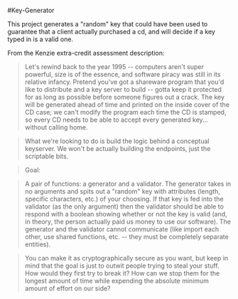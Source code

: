 #Key-Generator

This project generates a "random" key that could have been used to guarantee that a client actually purchased a cd, and will decide if a key typed in is a valid one.

From the Kenzie extra-credit assessment description:
>
>Let's rewind back to the year 1995 -- computers aren't super powerful, size is of the essence, and software piracy was still in its relative infancy. Pretend you've got a shareware program that you'd like to distribute and a key server to build -- gotta keep it protected for as long as possible before someone figures out a crack. The key will be generated ahead of time and printed on the inside cover of the CD case; we can't modify the program each time the CD is stamped, so every CD needs to be able to accept every generated key... without calling home.

>What we're looking to do is build the logic behind a conceptual keyserver. We won't be actually building the endpoints, just the scriptable bits. 

>Goal:

>A pair of functions: a generator and a validator. The generator takes in no arguments and spits out a "random" key with attributes (length, specific characters, etc.) of your choosing. If that key is fed into the validator (as the only argument) then the validator should be able to respond with a boolean showing whether or not the key is valid (and, in theory, the person actually paid us money to use our software). The generator and the validator cannot communicate (like import each other, use shared functions, etc. -- they must be completely separate entities).

>You can make it as cryptographically secure as you want, but keep in mind that the goal is just to outwit people trying to steal your stuff. How would they first try to break it? How can we stop them for the longest amount of time while expending the absolute minimum amount of effort on our side?